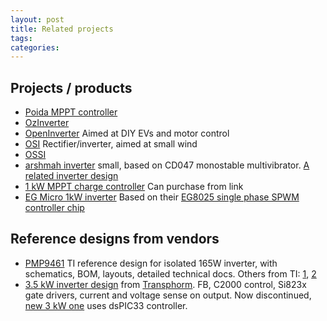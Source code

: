```yaml
---
layout: post
title: Related projects
tags: 
categories: 
---
```


## Projects / products

* [Poida MPPT controller](https://www.thebackshed.com/forum/ViewTopic.php?FID=4&TID=12027)
* [OzInverter](https://www.bryanhorology.com/ozinverter.php)
* [OpenInverter](https://openinverter.org/wiki/Main_Page) Aimed at DIY EVs and motor control
* [OSI](https://gitlab.com/windempowerment/open-source-inverter) Rectifier/inverter, aimed at small wind
* [OSSI](https://github.com/transistorgrab/OSSI)
* [arshmah inverter](https://inventhub.io/c/arshmah/Inverter/tree/default) small, based on CD047 monostable multivibrator. [A related inverter design](https://cevgroup.org/building-our-own-inverter/)
* [1 kW MPPT charge controller](https://www.pcbway.com/project/shareproject/DIY_1kW_Open_Source_MPPT_Solar_Charge_Controller.html) Can purchase from link
* [EG Micro 1kW inverter](http://egmicro.com/solution-centers/detail/1000W-DC-AC&11/) Based on their [EG8025 single phase SPWM controller chip](https://www.sekorm.com/doc/2471240.html)


## Reference designs from vendors
* [PMP9461](https://www.ti.com/tool/PMP9461) TI reference design for isolated 165W inverter, with schematics, BOM, layouts, detailed technical docs. Others from TI: [1](https://www.ti.com/tool/TMDSHVMPPTKIT), [2](https://www.ti.com/tool/TMDSHVMPPTKIT)
* [3.5 kW inverter design](https://www.transphormusa.com/en/evaluation-kit/tdinv3500p100-kit/) from [Transphorm](http://transphormusa.com). FB, C2000 control, Si823x gate drivers,  current and voltage sense on output. Now discontinued, [new 3 kW one](https://www.transphormusa.com/en/evaluation-kit/tdinv3000w050b-kit/) uses dsPIC33 controller.

